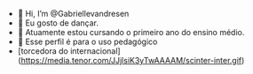 - 👋 Hi, I’m @Gabriellevandresen
- 👀 Eu gosto de dançar.
- 🌱 Atuamente estou cursando o primeiro ano do ensino médio.
- 💞️ Esse perfil é para o uso pedagógico
- [torcedora do internacional] (https://media.tenor.com/JJjlsiK3yTwAAAAM/scinter-inter.gif)
